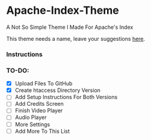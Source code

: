# Apache-Index-Theme
A Not So Simple Theme I Made For Apache's Index

This theme needs a name, leave your suggestions [here](https://github.com/Darnel-K/Apache-Index-Theme/issues/1).

### Instructions

### TO-DO:
* [x] Upload Files To GitHub
* [x] Create htaccess Directory Version
* [ ] Add Setup Instructions For Both Versions
* [ ] Add Credits Screen
* [ ] Finish Video Player
* [ ] Audio Player
* [ ] More Settings
* [ ] Add More To This List